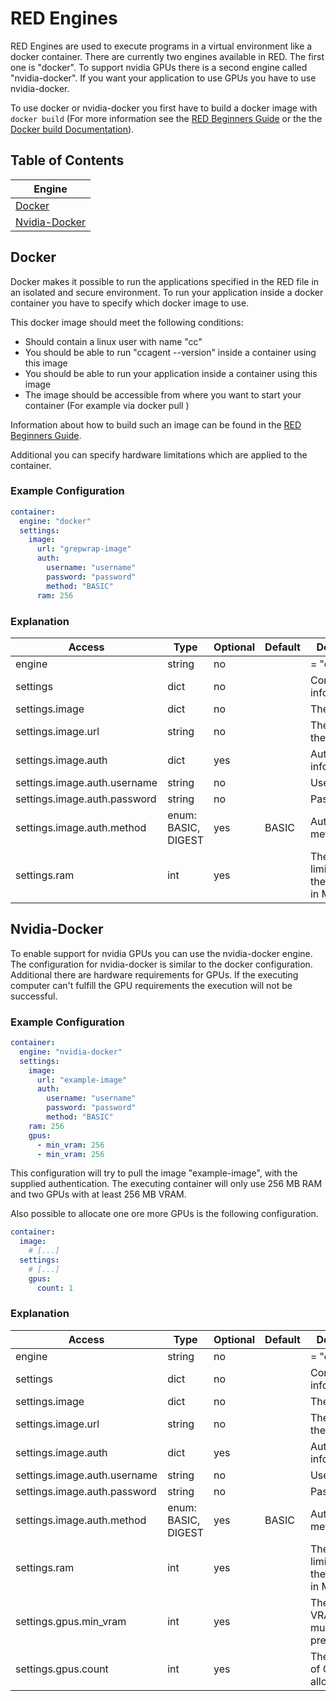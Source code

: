 # RED Engines

RED Engines are used to execute programs in a virtual environment like a docker container.
There are currently two engines available in RED. The first one is "docker".
To support nvidia GPUs there is a second engine called "nvidia-docker". If you want your application to use GPUs you have to use nvidia-docker.

To use docker or nvidia-docker you first have to build a docker image with `docker build`
(For more information see the [RED Beginners Guide](https://www.curious-containers.cc/red-beginners-guide.html#container-image) or
the the [Docker build Documentation](https://docs.docker.com/engine/reference/commandline/build/)).

## Table of Contents

| Engine |
| --- |
| [Docker](#docker) |
| [Nvidia-Docker](#nvidia-docker) |

## Docker
Docker makes it possible to run the applications specified in the RED file in an isolated and secure environment.
To run your application inside a docker container you have to specify which docker image to use.

This docker image should meet the following conditions:
- Should contain a linux user with name "cc"
- You should be able to run "ccagent --version" inside a container using this image
- You should be able to run your application inside a container using this image
- The image should be accessible from where you want to start your container (For example via docker pull <image-name>)

Information about how to build such an image can be found in the [RED Beginners Guide](https://www.curious-containers.cc/red-beginners-guide.html#container-image).

Additional you can specify hardware limitations which are applied to the container.

### Example Configuration

```yaml
container:
  engine: "docker"
  settings:
    image:
      url: "grepwrap-image"
      auth:
        username: "username"
        password: "password"
        method: "BASIC"
      ram: 256
```

### Explanation

| Access | Type | Optional | Default | Description |
| --- | --- | --- | --- | --- |
| engine | string | no | | = "docker" |
| settings | dict | no | | Container information |
| settings.image | dict | no | | The image |
| settings.image.url | string | no | | The URL of the image |
| settings.image.auth | dict | yes | | Authentication information |
| settings.image.auth.username | string | no | | Username |
| settings.image.auth.password | string | no | | Password |
| settings.image.auth.method | enum: BASIC, DIGEST | yes | BASIC | Authentication method |
| settings.ram | int | yes | | The RAM limitation for the container in MB |

## Nvidia-Docker

To enable support for nvidia GPUs you can use the nvidia-docker engine. The configuration for nvidia-docker is similar to the docker configuration.
Additional there are hardware requirements for GPUs. If the executing computer can't fulfill the GPU requirements the execution will not be successful.

### Example Configuration

```yaml
container:
  engine: "nvidia-docker"
  settings:
    image:
      url: "example-image"
      auth:
        username: "username"
        password: "password"
        method: "BASIC"
    ram: 256
    gpus:
      - min_vram: 256
      - min_vram: 256
```


This configuration will try to pull the image "example-image", with the supplied authentication. The executing container will only use 256 MB RAM and two GPUs with at least 256 MB VRAM.

Also possible to allocate one ore more GPUs is the following configuration.

```yaml
container:
  image:
    # [...]
  settings:
    # [...]
    gpus:
      count: 1
```

### Explanation

| Access | Type | Optional | Default | Description |
| --- | --- | --- | --- | --- |
| engine | string | no | | = "docker" |
| settings | dict | no | | Container information |
| settings.image | dict | no | | The image |
| settings.image.url | string | no | | The URL of the image |
| settings.image.auth | dict | yes | | Authentication information |
| settings.image.auth.username | string | no | | Username |
| settings.image.auth.password | string | no | | Password |
| settings.image.auth.method | enum: BASIC, DIGEST | yes | BASIC | Authentication method |
| settings.ram | int | yes | | The RAM limitation for the container in MB |
| settings.gpus.min\_vram | int | yes | | The minimal VRAM that must be present in MB |
| settings.gpus.count | int | yes | | The number of GPUs to allocate |
